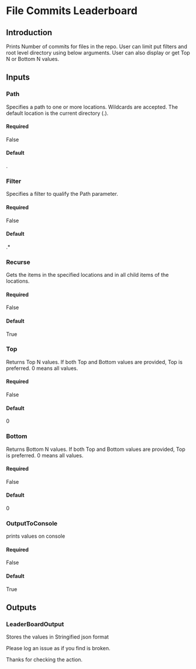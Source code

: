 # File Commits Leaderboard

## Introduction
Prints Number of commits for files in the repo. User can limit put filters and root level directory using below arguments. User can also display or get Top N or Bottom N values.


## Inputs

### Path
Specifies a path to one or more locations. Wildcards are accepted. The default location is the current directory (.).

#### Required
False
#### Default
.

### Filter
Specifies a filter to qualify the Path parameter.

#### Required
False
#### Default
.*

### Recurse
Gets the items in the specified locations and in all child items of the locations.

#### Required
False
#### Default
True

### Top
Returns Top N values. If both Top and Bottom values are provided, Top is preferred. 0 means all values.

#### Required
False
#### Default
0

### Bottom
Returns Bottom N values. If both Top and Bottom values are provided, Top is preferred. 0 means all values.

#### Required
False

#### Default
0

### OutputToConsole
prints values on console

#### Required
False
#### Default
True

## Outputs

### LeaderBoardOutput

Stores the values in Stringified json format


Please log an issue as if you find is broken.

Thanks for checking the action.
